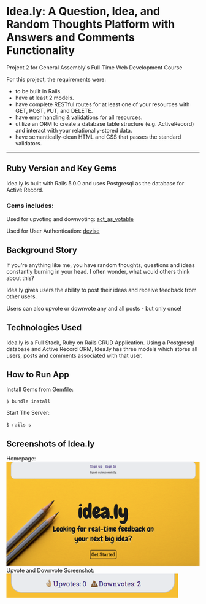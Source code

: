 # Idea.ly: A Question, Idea, and Random Thoughts Platform with Answers and Comments Functionality

Project 2 for General Assembly's Full-Time Web Development Course

For this project, the requirements were:
* to be built in Rails.
* have at least 2 models.
* have complete RESTful routes for at least one of your resources with GET, POST, PUT, and DELETE.
* have error handling & validations for all resources.
* utilize an ORM to create a database table structure (e.g. ActiveRecord) and interact with your relationally-stored data.
* have semantically-clean HTML and CSS that passes the standard validators.

***

## Ruby Version and Key Gems
Idea.ly is built with Rails 5.0.0 and uses Postgresql as the database for Active Record.

### Gems includes:
  Used for upvoting and downvoting:
    [act_as_votable](https://rubygems.org/gems/acts_as_votable/versions/0.10.0)


  Used for User Authentication:
    [devise](https://rubygems.org/gems/devise/versions/4.2.0)

## Background Story
If you're anything like me, you have random thoughts, questions and ideas constantly burning in your head. I often wonder, what would others think about this?

Idea.ly gives users the ability to post their ideas and receive feedback from other users.

Users can also upvote or downvote any and all posts - but only once!

## Technologies Used
Idea.ly is a Full Stack, Ruby on Rails CRUD Application. Using a Postgresql database and Active Record ORM, Idea.ly has three models which stores all users, posts and comments associated with that user.


## How to Run App
Install Gems from Gemfile:
```
$ bundle install
```

Start The Server:
```
$ rails s
```

## Screenshots of Idea.ly
Homepage:
![alt text](app/assets/images/ideal.ly-homepage.png "Idea.ly Homepage screenshot")
Upvote and Downvote Screenshot:
![alt text](app/assets/images/upvote-downvote.png "Idea.ly screenshot")
